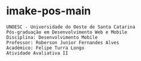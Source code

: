 # imake-pos-main
    UNOESC - Universidade do Oeste de Santa Catarina
    Pós-graduação em Desenvolvimento Web e Mobile
    Disciplina: Desenvolvimento Mobile
    Professor: Roberson Junior Fernandes Alves
    Acadêmico: Felipe Turra Longo
    Atividade Avaliativa II